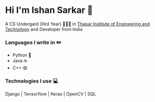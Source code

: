 # Hi I'm Ishan Sarkar :rocket:

A CS Undergard (IIIrd Year) 👨🏻‍💻 in [Thapar Institute of Engineering and Technology](https://thapar.edu) and Developer from India

### Languages I write in :pencil2:

- Python :snake:
- Java :coffee:
- C++ :smile:

### Technologies I use :computer:

Django | Tensorflow | Keras | OpenCV | SQL